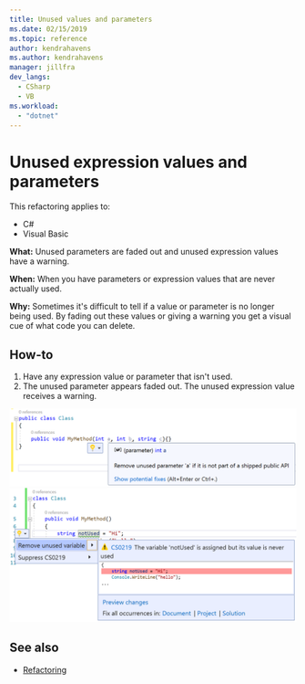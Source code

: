 ```yaml
---
title: Unused values and parameters
ms.date: 02/15/2019
ms.topic: reference
author: kendrahavens
ms.author: kendrahavens
manager: jillfra
dev_langs:
  - CSharp
  - VB
ms.workload:
  - "dotnet"
---
```

# Unused expression values and parameters

This refactoring applies to:

- C#
- Visual Basic

**What:** Unused parameters are faded out and unused expression values have a warning.

**When:** When you have parameters or expression values that are never actually used.

**Why:** Sometimes it's difficult to tell if a value or parameter is no longer being used. By fading out these values or giving a warning you get a visual cue of what code you can delete.

## How-to

1. Have any expression value or parameter that isn't used.
2. The unused parameter appears faded out. The unused expression value receives a warning.

  ![Unused parameter](media/unused-parameter.png)
  ![Unused value](media/unused-value.png)

## See also

- [Refactoring](../refactoring-in-visual-studio.md)
